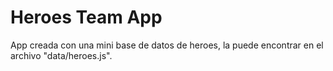 # Heroes Team App

App creada con una mini base de datos de heroes, la puede encontrar en el archivo "data/heroes.js".
